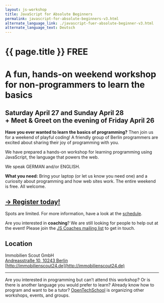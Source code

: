 ```yaml
---
layout: js-workshop
title: JavaScript for Absolute Beginners
permalink: javascript-for-absolute-beginners-v3.html
alternate_language_link: ./javascript-fuer-absolute-beginner-v3.html
alternate_language_text: Deutsch
---
```


# {{ page.title }} <span class="highlight">FREE</span>

<h1 class="subtitle">A fun, hands-on <strong>weekend workshop</strong> for non-programmers to learn the basics</h1>

## Saturday April 27 and Sunday April 28<br /> <span class="subtitle">+ Meet &amp; Greet on the evening of Friday April 26</span>

**Have you ever wanted to learn the basics of programming?** Then join us for a weekend of playful coding! A friendly group of Berlin programmers are excited about sharing their joy of programming with you.

We have prepared a hands-on workshop for learning programming using JavaScript, the language that powers the web.

We speak GERMAN and/or ENGLISH.

**What you need:** Bring your laptop (or let us know you need one) and a curiosity about programming and how web sites work. The entire weekend is free. All welcome.

## [→ Register today! ](http://www.meetup.com/opentechschool-berlin/events/114138122/)

Spots are limited. For more information, have a look at the [schedule](schedule-v3.html).

<div class="announcement">Are you interested in <strong>coaching</strong>? We are still looking for people to help out at the event! Please join the <a href="https://groups.google.com/a/opentechschool.org/forum/?fromgroups=#!forum/coaches.js">JS Coaches mailing list</a> to get in touch.</div>

## Location

Immobilien Scout GmbH<br />
[Andreasstraße 10, 10243 Berlin](https://maps.google.com/maps?q=Immobilien+Scout+GmbH,+Andreasstra%C3%9Fe+10,+10243+Berlin)<br />
[http://immobilienscout24.de](http://immobilienscout24.de)

--------------------

Are you interested in programming but can’t attend this workshop? Or is there is another language you would prefer to learn? Already know how to program and want to be a tutor? [OpenTechSchool](http://opentechschool.org) is organizing other workshops, events, and groups.
